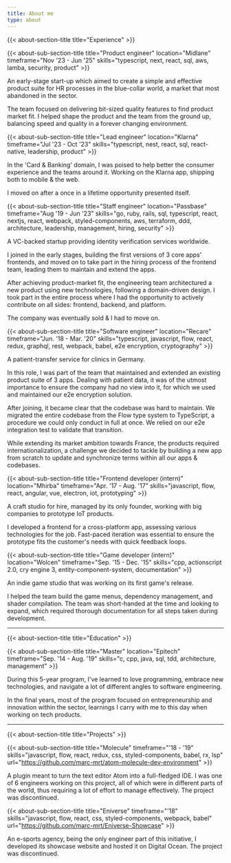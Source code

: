 ```yaml
---
title: About me
type: about
---
```


{{< about-section-title title="Experience" >}}

{{< about-sub-section-title title="Product engineer" location="Midlane" timeframe="Nov '23 - Jun '25" skills="typescript, next, react, sql, aws, lamba, security, product" >}}

An early-stage start-up which aimed to create a simple and effective product suite for HR processes in the blue-collar world,
a market that most abandoned in the sector.

The team focused on delivering bit-sized quality features to find product market fit.
I helped shape the product and the team from the ground up, balancing speed and quality in a forever changing environment.

{{< about-sub-section-title title="Lead engineer" location="Klarna" timeframe="Jul '23 - Oct '23" skills="typescript, nest, react, sql, react-native, leadership, product" >}}

In the 'Card & Banking' domain, I was poised to help better the consumer experience and the teams around it.
Working on the Klarna app, shipping both to mobile & the web.

I moved on after a once in a lifetime opportunity presented itself.

{{< about-sub-section-title title="Staff engineer" location="Passbase" timeframe="Aug '19 - Jun '23" skills="go, ruby, rails, sql, typescript, react, nextjs, react, webpack, styled-components, aws, terraform, ddd, architecture, leadership, management, hiring, security" >}}

A VC-backed startup providing identity verification services worldwide.

I joined in the early stages, building the first versions of 3 core apps' frontends, and moved on to take part in the hiring process of the frontend team, leading them to maintain and extend the apps.

After achieving product-market fit, the engineering team architectured a new product using new technologies, following a domain-driven design.
I took part in the entire process where I had the opportunity to actively contribute on all sides: frontend, backend, and platform.

The company was eventually sold & I had to move on.

{{< about-sub-section-title title="Software engineer" location="Recare" timeframe="Jun. '18 - Mar. '20" skills="typescript, javascript, flow, react, redux, graphql, rest, webpack, babel, e2e encryption, cryptography" >}}

A patient-transfer service for clinics in Germany.

In this role, I was part of the team that maintained and extended an existing product suite of 3 apps.
Dealing with patient data, it was of the utmost importance to ensure the company had no view into it, for which we used and maintained our e2e encryption solution.

After joining, it became clear that the codebase was hard to maintain. We migrated the entire codebase from the Flow type system to TypeScript, a procedure we could only conduct in full at once.
We relied on our e2e integration test to validate that transition.

While extending its market ambition towards France, the products required internationalization, a challenge we decided to tackle by building a new app from scratch to update and synchronize terms within all our apps & codebases.

{{< about-sub-section-title title="Frontend developer (intern)" location="Mhirba" timeframe="Apr. '17 - Aug. '17" skills="javascript, flow, react, angular, vue, electron, iot, prototyping" >}}

A craft studio for hire, managed by its only founder, working with big companies to prototype IoT products.

I developed a frontend for a cross-platform app, assessing various technologies for the job.
Fast-paced iteration was essential to ensure the prototype fits the customer's needs with quick feedback loops.

{{< about-sub-section-title title="Game developer (intern)" location="Wolcen" timeframe="Sep. '15 - Dec. '15" skills="cpp, actionscript 2.0, cry engine 3, entity-component-system, documentation" >}}

An indie game studio that was working on its first game's release.

I helped the team build the game menus, dependency management, and shader compilation.
The team was short-handed at the time and looking to expand, which required thorough documentation for all steps taken during development.

---

{{< about-section-title title="Education" >}}

{{< about-sub-section-title title="Master" location="Epitech" timeframe="Sep. '14 - Aug. '19" skills="c, cpp, java, sql, tdd, architecture, management" >}}

During this 5-year program, I've learned to love programming, embrace new technologies, and navigate a lot of different angles to software engineering.

In the final years, most of the program focused on entrepreneurship and innovation within the sector, learnings I carry with me to this day when working on tech products.

---

{{< about-section-title title="Projects" >}}

{{< about-sub-section-title title="Molecule" timeframe="'18 - '19" skills="javascript, flow, react, redux, css, styled-components, babel, rx, lsp" url="https://github.com/marc-mrt/atom-molecule-dev-environment" >}}

A plugin meant to turn the text editor Atom into a full-fledged IDE. I was one of 6 engineers working on this project, all of which were in different parts of the world, thus requiring a lot of effort to manage effectively.
The project was discontinued.

{{< about-sub-section-title title="Eniverse" timeframe="'18" skills="javascript, flow, react, css, styled-components, webpack, babel" url="https://github.com/marc-mrt/Eniverse-Showcase" >}}

An e-sports agency, being the only engineer part of this initiative, I developed its showcase website and hosted it on Digital Ocean.
The project was discontinued.
